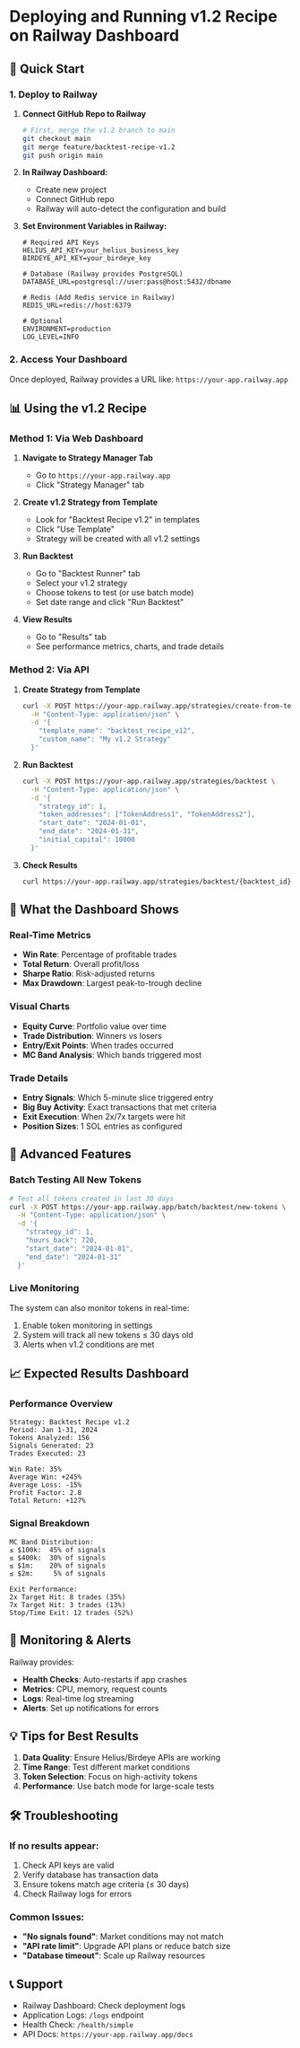 # Deploying and Running v1.2 Recipe on Railway Dashboard

## 🚀 Quick Start

### 1. Deploy to Railway

1. **Connect GitHub Repo to Railway**
   ```bash
   # First, merge the v1.2 branch to main
   git checkout main
   git merge feature/backtest-recipe-v1.2
   git push origin main
   ```

2. **In Railway Dashboard:**
   - Create new project
   - Connect GitHub repo
   - Railway will auto-detect the configuration and build

3. **Set Environment Variables in Railway:**
   ```env
   # Required API Keys
   HELIUS_API_KEY=your_helius_business_key
   BIRDEYE_API_KEY=your_birdeye_key
   
   # Database (Railway provides PostgreSQL)
   DATABASE_URL=postgresql://user:pass@host:5432/dbname
   
   # Redis (Add Redis service in Railway)
   REDIS_URL=redis://host:6379
   
   # Optional
   ENVIRONMENT=production
   LOG_LEVEL=INFO
   ```

### 2. Access Your Dashboard

Once deployed, Railway provides a URL like: `https://your-app.railway.app`

## 📊 Using the v1.2 Recipe

### Method 1: Via Web Dashboard

1. **Navigate to Strategy Manager Tab**
   - Go to `https://your-app.railway.app`
   - Click "Strategy Manager" tab

2. **Create v1.2 Strategy from Template**
   - Look for "Backtest Recipe v1.2" in templates
   - Click "Use Template"
   - Strategy will be created with all v1.2 settings

3. **Run Backtest**
   - Go to "Backtest Runner" tab
   - Select your v1.2 strategy
   - Choose tokens to test (or use batch mode)
   - Set date range and click "Run Backtest"

4. **View Results**
   - Go to "Results" tab
   - See performance metrics, charts, and trade details

### Method 2: Via API

1. **Create Strategy from Template**
   ```bash
   curl -X POST https://your-app.railway.app/strategies/create-from-template \
     -H "Content-Type: application/json" \
     -d '{
       "template_name": "backtest_recipe_v12",
       "custom_name": "My v1.2 Strategy"
     }'
   ```

2. **Run Backtest**
   ```bash
   curl -X POST https://your-app.railway.app/strategies/backtest \
     -H "Content-Type: application/json" \
     -d '{
       "strategy_id": 1,
       "token_addresses": ["TokenAddress1", "TokenAddress2"],
       "start_date": "2024-01-01",
       "end_date": "2024-01-31",
       "initial_capital": 10000
     }'
   ```

3. **Check Results**
   ```bash
   curl https://your-app.railway.app/strategies/backtest/{backtest_id}
   ```

## 🎯 What the Dashboard Shows

### Real-Time Metrics
- **Win Rate**: Percentage of profitable trades
- **Total Return**: Overall profit/loss
- **Sharpe Ratio**: Risk-adjusted returns
- **Max Drawdown**: Largest peak-to-trough decline

### Visual Charts
- **Equity Curve**: Portfolio value over time
- **Trade Distribution**: Winners vs losers
- **Entry/Exit Points**: When trades occurred
- **MC Band Analysis**: Which bands triggered most

### Trade Details
- **Entry Signals**: Which 5-minute slice triggered entry
- **Big Buy Activity**: Exact transactions that met criteria
- **Exit Execution**: When 2x/7x targets were hit
- **Position Sizes**: 1 SOL entries as configured

## 🔧 Advanced Features

### Batch Testing All New Tokens
```bash
# Test all tokens created in last 30 days
curl -X POST https://your-app.railway.app/batch/backtest/new-tokens \
  -H "Content-Type: application/json" \
  -d '{
    "strategy_id": 1,
    "hours_back": 720,
    "start_date": "2024-01-01",
    "end_date": "2024-01-31"
  }'
```

### Live Monitoring
The system can also monitor tokens in real-time:
1. Enable token monitoring in settings
2. System will track all new tokens ≤ 30 days old
3. Alerts when v1.2 conditions are met

## 📈 Expected Results Dashboard

### Performance Overview
```
Strategy: Backtest Recipe v1.2
Period: Jan 1-31, 2024
Tokens Analyzed: 156
Signals Generated: 23
Trades Executed: 23

Win Rate: 35%
Average Win: +245%
Average Loss: -15%
Profit Factor: 2.8
Total Return: +127%
```

### Signal Breakdown
```
MC Band Distribution:
≤ $100k:  45% of signals
≤ $400k:  30% of signals  
≤ $1m:    20% of signals
≤ $2m:     5% of signals

Exit Performance:
2x Target Hit: 8 trades (35%)
7x Target Hit: 3 trades (13%)
Stop/Time Exit: 12 trades (52%)
```

## 🚨 Monitoring & Alerts

Railway provides:
- **Health Checks**: Auto-restarts if app crashes
- **Metrics**: CPU, memory, request counts
- **Logs**: Real-time log streaming
- **Alerts**: Set up notifications for errors

## 💡 Tips for Best Results

1. **Data Quality**: Ensure Helius/Birdeye APIs are working
2. **Time Range**: Test different market conditions
3. **Token Selection**: Focus on high-activity tokens
4. **Performance**: Use batch mode for large-scale tests

## 🛠️ Troubleshooting

### If no results appear:
1. Check API keys are valid
2. Verify database has transaction data
3. Ensure tokens match age criteria (≤ 30 days)
4. Check Railway logs for errors

### Common Issues:
- **"No signals found"**: Market conditions may not match
- **"API rate limit"**: Upgrade API plans or reduce batch size
- **"Database timeout"**: Scale up Railway resources

## 📞 Support

- Railway Dashboard: Check deployment logs
- Application Logs: `/logs` endpoint
- Health Check: `/health/simple`
- API Docs: `https://your-app.railway.app/docs`